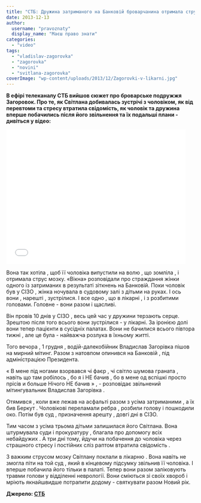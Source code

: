 ```yaml
---
title: "СТБ: Дружина затриманого на Банковій броварчанина отримала струс мозку - ВІДЕО"
date: 2013-12-13
author: 
  username: "pravoznaty"
  display_name: "Маєш право знати"
categories: 
  - "video"
tags: 
  - "vladislav-zagorovka"
  - "zagorovka"
  - "novini"
  - "svitlana-zagorovka"
coverImage: "wp-content/uploads/2013/12/Zagorovki-v-likarni.jpg"
---
```


**В ефірі телеканалу СТБ вийшов сюжет про броварське подружжя Загоровок. Про те, як Світлана добивалась зустрічі з чоловіком, як від перевтоми та стресу втратила свідомість, як чоловік та дружина вперше побачились після його звільнення та їх подальші плани - дивіться у відео:**

<iframe src="//www.youtube.com/embed/sztcQROGtUY" height="360" width="480" allowfullscreen frameborder="0"></iframe>

Вона так хотіла , щоб її чоловіка випустили на волю , що зомліла , і отримала струс мозку. «Вікна» розповідали про страждання жінки одного із затриманих в результаті зіткнень на Банковій. Поки чоловік був у СІЗО , жінка ночувала в судовому залі з дітьми на руках. І ось вони , нарешті , зустрілися. І все одно , що в лікарні , і з розбитими головами. Головне - вони разом і щасливі.

Він провів 10 днів у СІЗО , весь цей час у дружини терзають серце. Зрештою після того всього вони зустрілися - у лікарні. За іронією долі вони тепер пацієнти в сусідніх палатах. Вони не бачилися всього півтора тижні , але це була - найважча розлука в їхньому житті.

Того вечора , 1 грудня , водій-далекобійник Владислав Загорівка пішов на мирний мітинг. Разом з натовпом опинився на Банковій , під адміністрацією Президента.

« В мене під ногами взорвався чі фаєр , чі світло шумова граната , навіть що там робілось , бо я і НЕ бачив , бо в мене од вспішкі просто прісів и больше Нічого НЕ бачив » , - розповідає звільнений мітингувальник Владислав Загорівка .

Отямився , коли вже лежав на асфальті разом з усіма затриманими , а їх бив Беркут . Чоловікові переламали ребра , розбили голову і пошкодили око. Потім був суд , призначення арешту , довгі дні в СІЗО.

Тим часом з усіма трьома дітьми залишилася його Світлана. Вона штурмувала суди і прокуратуру , благала про допомогу всіх небайдужих . А три дні тому, йдучи на побачення до чоловіка через страшного стресу і постійних сліз раптом втратила свідомість .

З важким струсом мозку Світлану поклали в лікарню . Вона навіть не змогла піти на той суд , який в кінцевому підсумку звільнив її чоловіка. І вперше побачила його тільки в палаті. Тепер вони разом заліковують травми голови у відділенні неврології. Вони сміються зі своїх хвороб і мріють якнайшвидше потрапити додому - святкувати разом Новий рік.

**Джерело: [СТБ](https://vikna.stb.ua/news/2013/12/12/142214/)**
